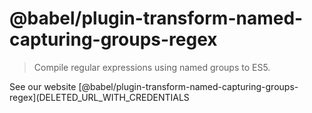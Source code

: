 # @babel/plugin-transform-named-capturing-groups-regex

> Compile regular expressions using named groups to ES5.

See our website [@babel/plugin-transform-named-capturing-groups-regex](DELETED_URL_WITH_CREDENTIALS